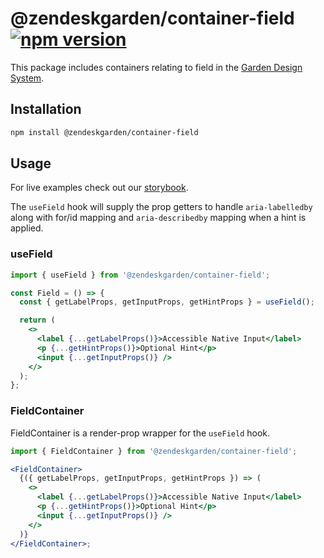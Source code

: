 # @zendeskgarden/container-field [![npm version](https://img.shields.io/npm/v/@zendeskgarden/container-field.svg?style=flat-square)](https://www.npmjs.com/package/@zendeskgarden/container-field)

This package includes containers relating to field in the
[Garden Design System](https://zendeskgarden.github.io/).

## Installation

```sh
npm install @zendeskgarden/container-field
```

## Usage

For live examples check out our [storybook](https://zendeskgarden.github.io/react-containers?path=/story/field-container--usefield).

The `useField` hook will supply the prop getters to handle `aria-labelledby` along
with for/id mapping and `aria-describedby` mapping when a hint is applied.

### useField

```jsx static
import { useField } from '@zendeskgarden/container-field';

const Field = () => {
  const { getLabelProps, getInputProps, getHintProps } = useField();

  return (
    <>
      <label {...getLabelProps()}>Accessible Native Input</label>
      <p {...getHintProps()}>Optional Hint</p>
      <input {...getInputProps()} />
    </>
  );
};
```

### FieldContainer

FieldContainer is a render-prop wrapper for the `useField` hook.

```jsx static
import { FieldContainer } from '@zendeskgarden/container-field';

<FieldContainer>
  {({ getLabelProps, getInputProps, getHintProps }) => (
    <>
      <label {...getLabelProps()}>Accessible Native Input</label>
      <p {...getHintProps()}>Optional Hint</p>
      <input {...getInputProps()} />
    </>
  )}
</FieldContainer>;
```
